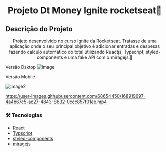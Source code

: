 <h1 align="center">Projeto Dt Money Ignite rocketseat🚀</h1>

## Descrição do Projeto
<p align="center">Projeto desenvolvido no curso Ignite da Rocketseat. Tratasse de uma aplicação onde o seu principal objetivo é adicionar entradas e despesas fazendo calculo automático do total utilizando Reactjs, Typscript, styled-components e uma fake API com o miragejs.🚀</p>
  
Versão Dsktop
![image](https://user-images.githubusercontent.com/68654450/168915762-00364323-bd01-4d2e-8986-3080478ba28e.png)

Versão Mobile

![image2](https://user-images.githubusercontent.com/68654450/168915871-33e2c090-91d0-4d23-9c40-f613d7d0cbc1.png)



https://user-images.githubusercontent.com/68654450/168919697-4a4b67c5-ac27-4843-8632-0ccc857f01ee.mp4



### 🛠 Tecnologias 
- [React](https://pt-br.reactjs.org/)
- [Typscript](https://www.typescriptlang.org/)
- [styled-components](https://styled-components.com/)
- [miragejs](https://miragejs.com/)
